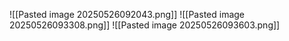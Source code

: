 ![[Pasted image 20250526092043.png]]
![[Pasted image 20250526093308.png]]
![[Pasted image 20250526093603.png]]
